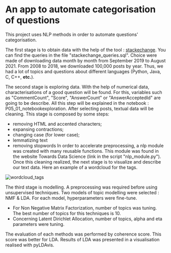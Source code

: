 # An app to automate categorisation of questions

This project uses NLP methods in order to automate questions' categorisation.

The first stage is to obtain data with the help of the tool : [stackechange](https://data.stackexchange.com/stackoverflow/query/new). You can find the queries in the file "stackechange_queries.sql". Choice were made of downloading data month by month from September 2019 to August 2021. From 2008 to 2018, we downloaded 100,000 posts by year. Thus, we had a lot of topics and questions about different languages (Python, Java, C, C++, **etc.**).

The second stage is exploring data. With the help of numerical data, characterisations of a good question will be found. For this, variables such as "CommentCount", "Score", "AnswerCount" or "AnswerAcceptedId" are going to be describe. All this step will be explained in the notebook : P05_01_notebookexploration.
After selecting posts, textual data will be cleaning. This stage is composed by some steps: 
- removing HTML and accented characters;
- expansing contractions; 
- changing case (for lower case);
- lemmatizing text
- removing stopwords
In order to accelerate preprocessing, a nlp module was created with many reusable functions. This module was found in the website Towards Data Science (link in the script "nlp_module.py"). Once this cleaning realized, the next stage is to visualize and describe our text data. Here an example of a wordcloud for the tags. 

![wordcloud_tags](https://user-images.githubusercontent.com/64648386/132108829-fe9856ac-d1a9-4562-b8a1-dcac83776231.png)

The third stage is modelling. A preprocessing was required before using unsupervised techniques. Two models of topic modelling were selected : NMF & LDA. For each model, hyperparameters were fine-tune. 
- For Non Negative Matrix Factorization, number of topics was tuning. The best number of topics for this techniques is 10.
- Concerning Latent Dirichlet Allocation, number of topics, alpha and eta parameters were tuning.

The evaluation of each methods was performed by coherence score. This score was better for LDA. Results of LDA was presented in a visualisation realised with pyLDAvis.
